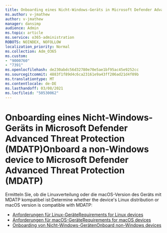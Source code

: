 ```yaml
---
title: Onboarding eines Nicht-Windows-Geräts in Microsoft Defender Advanced Threat Protection (MDATP)
ms.author: v-jmathew
author: v-jmathew
manager: dansimp
audience: Admin
ms.topic: article
ms.service: o365-administration
ROBOTS: NOINDEX, NOFOLLOW
localization_priority: Normal
ms.collection: Adm_O365
ms.custom:
- "9000760"
- "7391"
ms.openlocfilehash: de230abdc56d32780e70e5ae1bf95ac45e9252cc
ms.sourcegitcommit: 4883f1f89d4c6ca23161e9a43ff206ad21d4f09b
ms.translationtype: MT
ms.contentlocale: de-DE
ms.lasthandoff: 03/08/2021
ms.locfileid: "50530062"
---
```

# <a name="onboard-a-non-windows-device-to-microsoft-defender-advanced-threat-protection-mdatp"></a><span data-ttu-id="2004a-102">Onboarding eines Nicht-Windows-Geräts in Microsoft Defender Advanced Threat Protection (MDATP)</span><span class="sxs-lookup"><span data-stu-id="2004a-102">Onboard a non-Windows device to Microsoft Defender Advanced Threat Protection (MDATP)</span></span>

<span data-ttu-id="2004a-103">Ermitteln Sie, ob die Linuxverteilung oder die macOS-Version des Geräts mit MDATP kompatibel ist:</span><span class="sxs-lookup"><span data-stu-id="2004a-103">Determine whether the device's Linux distribution or macOS version is compatible with MDATP:</span></span>

- [<span data-ttu-id="2004a-104">Anforderungen für Linux-Geräte</span><span class="sxs-lookup"><span data-stu-id="2004a-104">Requirements for Linux devices</span></span>](https://go.microsoft.com/fwlink/?linkid=2143462)
- [<span data-ttu-id="2004a-105">Anforderungen für macOS-Geräte</span><span class="sxs-lookup"><span data-stu-id="2004a-105">Requirements for macOS devices</span></span>](https://go.microsoft.com/fwlink/?linkid=2143461)
- [<span data-ttu-id="2004a-106">Onboarding von Nicht-Windows-Geräten</span><span class="sxs-lookup"><span data-stu-id="2004a-106">Onboard non-Windows devices</span></span>](https://go.microsoft.com/fwlink/?linkid=2143628)
